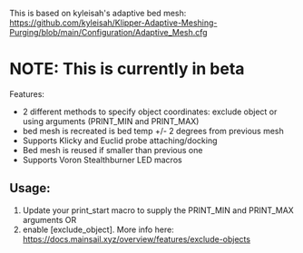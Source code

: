 This is based on kyleisah's adaptive bed mesh: https://github.com/kyleisah/Klipper-Adaptive-Meshing-Purging/blob/main/Configuration/Adaptive_Mesh.cfg

# NOTE: This is currently in beta

Features:
- 2 different methods to specify object coordinates: exclude object or using arguments (PRINT_MIN and PRINT_MAX)
- bed mesh is recreated is bed temp +/- 2 degrees from previous mesh
- Supports Klicky and Euclid probe attaching/docking
- Bed mesh is reused if smaller than previous one
- Supports Voron Stealthburner LED macros

## Usage:

1. Update your print_start macro to supply the PRINT_MIN and PRINT_MAX arguments OR
2. enable [exclude_object]. More info here: https://docs.mainsail.xyz/overview/features/exclude-objects

